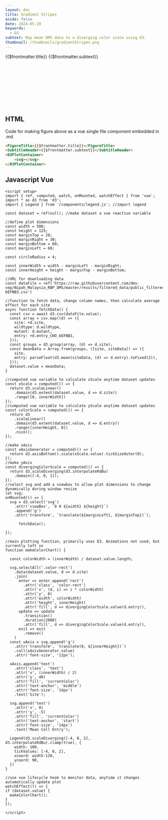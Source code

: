 ```yaml
---
layout: doc
title: Gradient Stripes
aside: false
date: 2024-05-28
keywords:
  - D3
subtext: Map mean DMS data to a diverging color scale using D3.
thumbnail: /thumbnails/gradientStripes.png
---
```


<FigureTitle>{{$frontmatter.title}}</FigureTitle>
<SubtitleHeader>{{$frontmatter.subtext}}</SubtitleHeader>
<D3PlotContainer>
<svg></svg>
</D3PlotContainer>

<script setup>
  import { ref, computed, watch, onMounted, watchEffect } from 'vue';
  import * as d3 from 'd3';
  import { Legend } from '/components/legend.js';

  const dataset = ref(null);

  const width = 500;
  const height = 125;
  const marginTop = 20;
  const marginRight = 30;
  const marginBottom = 60;
  const marginLeft = 60;

  const circleRadius = 4;

  const innerWidth = width - marginLeft - marginRight;
  const innerHeight = height - marginTop - marginBottom;

  const dataFile = ref('https://raw.githubusercontent.com/dms-vep/Nipah_Malaysia_RBP_DMS/master/results/filtered_data/public_filtered/RBP_mutation_effects_cell_entry_CHO-bEFNB3.csv')

  async function fetchData() {
    const csv = await d3.csv(dataFile.value);
    const array = csv.map((d) => ({
      site: +d.site,
      wildtype: d.wildtype,
      mutant: d.mutant,
      entry: +d.entry_CHO_bEFNB3,
    }));
    const groups = d3.group(array, (d) => d.site);
    const meanData = Array.from(groups, ([site, siteData]) => ({
      site,
      entry: parseFloat(d3.mean(siteData, (d) => d.entry).toFixed(2)),
    }));
    dataset.value = meanData;
  }

  const xScale = computed(() => {
    return d3.scaleLinear()
      .domain(d3.extent(dataset.value, d => d.site))
      .range([0, innerWidth])
  });

  const colorScale = computed(() => {
    return d3
      .scaleLinear()
      .domain(d3.extent(dataset.value, d => d.entry))
      .range([innerHeight, 0])
      .nice();
  });

  const xAxisGenerator = computed(() => {
    return d3.axisBottom().scale(xScale.value).tickSizeOuter(0);
  });

  const divergingColorScale = computed(() => {
    return d3.scaleDiverging(d3.interpolateRdBu)
      .domain([-4, 0, 1]);
  });

  let svg;
  onMounted(() => {
    svg = d3.select('svg')
      //.attr('width', width)
      //.attr('height', height)
      .attr('viewBox', `0 0 ${width} ${height}`)
      .append('g')
      .attr('transform', `translate(${marginLeft}, ${marginTop})`);

        fetchData();

  });

  function makeColorChart() {

    const colorWidth = (innerWidth) / dataset.value.length;

    svg.selectAll('.color-rect')
      .data(dataset.value, d => d.site)
      .join(
        enter => enter.append('rect')
          .attr('class', 'color-rect')
          .attr('x', (d, i) => i * colorWidth)
          .attr('y', 0)
          .attr('width', colorWidth)
          .attr('height', innerHeight)
          .attr('fill', d => divergingColorScale.value(d.entry)),
        update => update
          .transition()
          .duration(2000)
          .attr('fill', d => divergingColorScale.value(d.entry)),
        exit => exit
          .remove()
      )
    const xAxis = svg.append('g')
      .attr('transform', `translate(0, ${innerHeight})`)
      .call(xAxisGenerator.value)
      .attr('font-size', '12px');

    xAxis.append('text')
      .attr('class', 'text')
      .attr('x', (innerWidth) / 2)
      .attr('y', 40)
      .attr('fill', 'currentColor')
      .attr('text-anchor', 'middle')
      .attr('font-size', '14px')
      .text('Site');

    svg.append('text')
      //.attr('class', 'text')
      .attr('x', 0)
      .attr('y', -5)
      .attr('fill', 'currentColor')
      .attr('text-anchor', 'start')
      .attr('font-size', '14px')
      .text('Mean Cell Entry');

    Legend(d3.scaleDiverging([-4, 0, 2], d3.interpolateRdBu).clamp(true), {
      width: 100,
      tickValues: [-4, 0, 2],
      xcoord: width-120,
      ycoord: 90,
    })
  }

  watchEffect(() => {
  if (dataset.value) {
    makeColorChart();
  }
});
</script>



<div class="!prose dark:!prose-dark">
<h2>HTML</h2>
<p> Code for making figure above as a vue single file component embedded in .md</p>
</div>

```html
<FigureTitle>{{$frontmatter.title}}</FigureTitle>
<SubtitleHeader>{{$frontmatter.subtext}}</SubtitleHeader>
<D3PlotContainer>
    <svg></svg>
</D3PlotContainer>
```

<div class="!prose dark:!prose-dark">
<h2>Javascript Vue</h2>
</div>


```vue
<script setup>
import { ref, computed, watch, onMounted, watchEffect } from 'vue';
import * as d3 from 'd3';
import { Legend } from '/components/legend.js'; //import legend

const dataset = ref(null); //make dataset a vue reactive variable 

//define plot dimensions
const width = 500;
const height = 125;
const marginTop = 20;
const marginRight = 30;
const marginBottom = 60;
const marginLeft = 60;

const circleRadius = 4;

const innerWidth = width - marginLeft - marginRight;
const innerHeight = height - marginTop - marginBottom;

//URL for downloading data
const dataFile = ref('https://raw.githubusercontent.com/dms-vep/Nipah_Malaysia_RBP_DMS/master/results/filtered_data/public_filtered/RBP_mutation_effects_cell_entry_CHO-bEFNB3.csv')

//function to fetch data, change column names, then calculate average effect for each site
async function fetchData() {
  const csv = await d3.csv(dataFile.value);
  const array = csv.map((d) => ({
    site: +d.site,
    wildtype: d.wildtype,
    mutant: d.mutant,
    entry: +d.entry_CHO_bEFNB3,
  }));
  const groups = d3.group(array, (d) => d.site);
  const meanData = Array.from(groups, ([site, siteData]) => ({
    site,
    entry: parseFloat(d3.mean(siteData, (d) => d.entry).toFixed(2)),
  }));
  dataset.value = meanData;
}

//computed vue variable to calculate xScale anytime dataset updates
const xScale = computed(() => {
  return d3.scaleLinear()
    .domain(d3.extent(dataset.value, d => d.site))
    .range([0, innerWidth])
});
//computed vue variable to calculate yScale anytime dataset updates
const colorScale = computed(() => {
  return d3
    .scaleLinear()
    .domain(d3.extent(dataset.value, d => d.entry))
    .range([innerHeight, 0])
    .nice();
});

//make xAxis
const xAxisGenerator = computed(() => {
  return d3.axisBottom().scale(xScale.value).tickSizeOuter(0);
});
//make yAxis
const divergingColorScale = computed(() => {
  return d3.scaleDiverging(d3.interpolateRdBu)
    .domain([-4, 0, 1]);
});
//select svg and add a viewbox to allow plot dimensions to change dynamically during window resize
let svg;
onMounted(() => {
  svg = d3.select('svg')
    .attr('viewBox', `0 0 ${width} ${height}`)
    .append('g')
    .attr('transform', `translate(${marginLeft}, ${marginTop})`);

      fetchData();

});

//main plotting function, primarily uses D3. Animations not used, but currently left in
function makeColorChart() {

  const colorWidth = (innerWidth) / dataset.value.length;

  svg.selectAll('.color-rect')
    .data(dataset.value, d => d.site)
    .join(
      enter => enter.append('rect')
        .attr('class', 'color-rect')
        .attr('x', (d, i) => i * colorWidth)
        .attr('y', 0)
        .attr('width', colorWidth)
        .attr('height', innerHeight)
        .attr('fill', d => divergingColorScale.value(d.entry)),
      update => update
        .transition()
        .duration(2000)
        .attr('fill', d => divergingColorScale.value(d.entry)),
      exit => exit
        .remove()
    )
  const xAxis = svg.append('g')
    .attr('transform', `translate(0, ${innerHeight})`)
    .call(xAxisGenerator.value)
    .attr('font-size', '12px');

  xAxis.append('text')
    .attr('class', 'text')
    .attr('x', (innerWidth) / 2)
    .attr('y', 40)
    .attr('fill', 'currentColor')
    .attr('text-anchor', 'middle')
    .attr('font-size', '14px')
    .text('Site');

  svg.append('text')
    .attr('x', 0)
    .attr('y', -5)
    .attr('fill', 'currentColor')
    .attr('text-anchor', 'start')
    .attr('font-size', '14px')
    .text('Mean Cell Entry');

  Legend(d3.scaleDiverging([-4, 0, 2], d3.interpolateRdBu).clamp(true), {
    width: 100,
    tickValues: [-4, 0, 2],
    xcoord: width-120,
    ycoord: 90,
  })
}

//use vue lifecycle hook to monitor data, anytime it changes automatically update plot
watchEffect(() => {
if (dataset.value) {
  makeColorChart();
}
});

</script>
```



